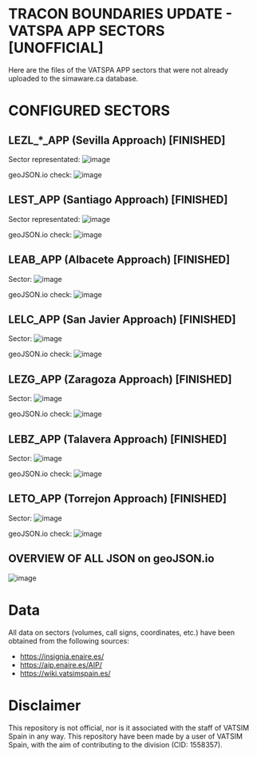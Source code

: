 # TRACON BOUNDARIES UPDATE - VATSPA APP SECTORS [UNOFFICIAL]
Here are the files of the VATSPA APP sectors that were not already uploaded to the simaware.ca database.

# CONFIGURED SECTORS
## LEZL_*_APP (Sevilla Approach) [FINISHED]

Sector representated:
![image](https://user-images.githubusercontent.com/115694318/233064619-cb3a3fbf-c62c-4d2d-9c34-d1d241792c34.png)

geoJSON.io check:
![image](https://user-images.githubusercontent.com/115694318/233356044-3573e61c-c43d-49ed-be5c-90e1b26acb6d.png)


## LEST_APP (Santiago Approach) [FINISHED]

Sector representated:
![image](https://user-images.githubusercontent.com/115694318/233168751-8641a727-2d17-4f1f-96a7-c89414ffe8ee.png)

geoJSON.io check:
![image](https://user-images.githubusercontent.com/115694318/233358330-13f0d0da-586a-470b-b45a-5db5ae698969.png)


## LEAB_APP (Albacete Approach) [FINISHED]

Sector: 
![image](https://user-images.githubusercontent.com/115694318/233068282-eb4bfef3-be97-4230-ab41-7bd49b7d2e23.png)

geoJSON.io check:
![image](https://user-images.githubusercontent.com/115694318/233356198-dda7d062-9988-42c2-8658-ce6cd6dc6643.png)

## LELC_APP (San Javier Approach) [FINISHED]

Sector:
![image](https://user-images.githubusercontent.com/115694318/233168603-e7689555-c65d-4842-8730-53dab6d52697.png)

geoJSON.io check:
![image](https://user-images.githubusercontent.com/115694318/233363925-6949e8b7-485c-4b48-b0f9-2d3beb95d4e5.png)


## LEZG_APP (Zaragoza Approach) [FINISHED]

Sector:
![image](https://user-images.githubusercontent.com/115694318/233182465-39cb473b-83da-4ba2-9caa-1b326ffc2452.png)

geoJSON.io check:
![image](https://user-images.githubusercontent.com/115694318/233356269-2ad6a332-447f-4cef-a131-a9980ea76e3c.png)


## LEBZ_APP (Talavera Approach) [FINISHED]

Sector:
![image](https://user-images.githubusercontent.com/115694318/233347235-ae458fef-340c-4936-ab2b-a0adb2a7f753.png)

geoJSON.io check:
![image](https://user-images.githubusercontent.com/115694318/233359246-e3d2752d-b297-4bea-86bf-b61811f19c0e.png)

## LETO_APP (Torrejon Approach) [FINISHED]

Sector:
![image](https://user-images.githubusercontent.com/115694318/233360173-734d19b5-2545-4b68-904a-05c4e62e6085.png)

geoJSON.io check:
![image](https://user-images.githubusercontent.com/115694318/233365015-327a25df-d967-472a-a23a-ec0681a036e8.png)


## OVERVIEW OF ALL JSON on geoJSON.io
![image](https://user-images.githubusercontent.com/115694318/233365108-8bea48a4-ead5-4229-ae4f-c7713b259849.png)




# Data
All data on sectors (volumes, call signs, coordinates, etc.) have been obtained from the following sources:
- https://insignia.enaire.es/ 
- https://aip.enaire.es/AIP/
- https://wiki.vatsimspain.es/

# Disclaimer
This repository is not official, nor is it associated with the staff of VATSIM Spain in any way. This repository have been made by a user of VATSIM Spain, with the aim of contributing to the division (CID: 1558357).





